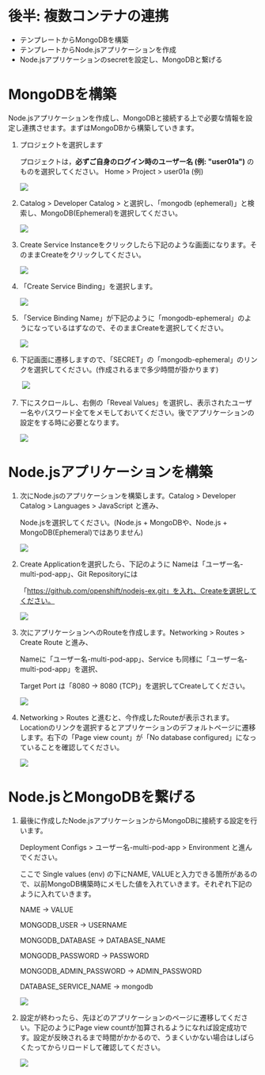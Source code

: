 # 後半: 複数コンテナの連携

- テンプレートからMongoDBを構築
- テンプレートからNode.jsアプリケーションを作成
- Node.jsアプリケーションのsecretを設定し、MongoDBと繋げる

# MongoDBを構築
Node.jsアプリケーションを作成し、MongoDBと接続する上で必要な情報を設定し連携させます。まずはMongoDBから構築していきます。

1. プロジェクトを選択します

    プロジェクトは，**必ずご自身のログイン時のユーザー名 (例: "user01a")** のものを選択してください。
    Home > Project > user01a (例)

    ![](images/create_application_using_existedImage_1.png)

1. Catalog > Developer Catalog > と選択し、「mongodb (ephemeral)」と検索し、MongoDB(Ephemeral)を選択してください。

    ![](images/mongo1.png)

1. Create Service Instanceをクリックしたら下記のような画面になります。そのままCreateをクリックしてください。
  
    ![](images/mongo2.png)

1. 「Create Service Binding」を選択します。

    ![](images/mongo3.png)

1. 「Service Binding Name」が下記のように「mongodb-ephemeral」のようになっているはずなので、そのままCreateを選択してください。

    ![](images/mongo4.png)

1. 下記画面に遷移しますので、「SECRET」の「mongodb-ephemeral」のリンクを選択してください。(作成されるまで多少時間が掛かります)

    ![](images/mongo5.png)

1. 下にスクロールし、右側の「Reveal Values」を選択し、表示されたユーザー名やパスワード全てをメモしておいてください。後でアプリケーションの設定をする時に必要となります。

    ![](images/mongo6.png)

# Node.jsアプリケーションを構築

1. 次にNode.jsのアプリケーションを構築します。Catalog > Developer Catalog > Languages > JavaScript と進み、

   Node.jsを選択してください。(Node.js + MongoDBや、Node.js + MongoDB(Ephemeral)ではありません)

   ![](images/node1.png)

2. Create Applicationを選択したら、下記のように Nameは「ユーザー名-multi-pod-app」、Git Repositoryには

   「https://github.com/openshift/nodejs-ex.git」を入れ、Createを選択してください。

   ![](images/node2.png)

3. 次にアプリケーションへのRouteを作成します。Networking > Routes > Create Route と進み、

   Nameに「ユーザー名-multi-pod-app」、Service も同様に「ユーザー名-multi-pod-app」を選択、

   Target Port は「8080 -> 8080 (TCP)」を選択してCreateしてください。

   ![](images/node3.png)

4. Networking > Routes と進むと、今作成したRouteが表示されます。Locationのリンクを選択するとアプリケーションのデフォルトページに遷移します。右下の「Page view count」が「No database configured」になっていることを確認してください。

   ![](images/node4.png)

# Node.jsとMongoDBを繋げる

1. 最後に作成したNode.jsアプリケーションからMongoDBに接続する設定を行います。

   Deployment Configs > ユーザー名-multi-pod-app > Environment と進んでください。

   ここで Single values (env) の下にNAME, VALUEと入力できる箇所があるので、以前MongoDB構築時にメモした値を入れていきます。それぞれ下記のように入れていきます。

   NAME → VALUE

   MONGODB_USER → USERNAME

   MONGODB_DATABASE → DATABASE_NAME

   MONGODB_PASSWORD → PASSWORD

   MONGODB_ADMIN_PASSWORD → ADMIN_PASSWORD

   DATABASE_SERVICE_NAME → mongodb

   ![](images/node_mongo1.png)

2. 設定が終わったら、先ほどのアプリケーションのページに遷移してください。下記のようにPage view countが加算されるようになれば設定成功です。設定が反映されるまで時間がかかるので、うまくいかない場合はしばらくたってからリロードして確認してください。

   ![](images/node_mongo2.png)

